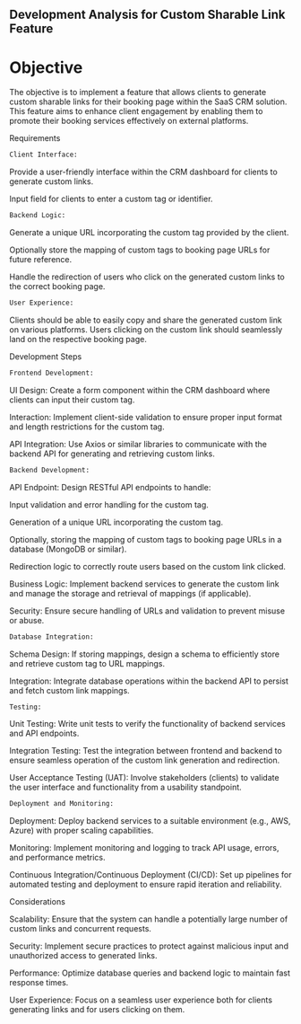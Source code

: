 ## Development Analysis for Custom Sharable Link Feature

# Objective

The objective is to implement a feature that allows clients to generate custom sharable links for their booking page within the SaaS CRM solution. This feature aims to enhance client engagement by enabling them to promote their booking services effectively on external platforms.

Requirements
```sh
Client Interface:
```

Provide a user-friendly interface within the CRM dashboard for clients to generate custom links.

Input field for clients to enter a custom tag or identifier.

```sh
Backend Logic:
```

Generate a unique URL incorporating the custom tag provided by the client.

Optionally store the mapping of custom tags to booking page URLs for future reference.

Handle the redirection of users who click on the generated custom links to the correct booking page.

```sh
User Experience:
```

Clients should be able to easily copy and share the generated custom link on various platforms.
Users clicking on the custom link should seamlessly land on the respective booking page.

Development Steps

```sh
Frontend Development:
```

UI Design: Create a form component within the CRM dashboard where clients can input their custom tag.

Interaction: Implement client-side validation to ensure proper input format and length restrictions for the custom tag.

API Integration: Use Axios or similar libraries to communicate with the backend API for generating and retrieving custom links.

```sh
Backend Development:
```

API Endpoint: Design RESTful API endpoints to handle:

Input validation and error handling for the custom tag.

Generation of a unique URL incorporating the custom tag.

Optionally, storing the mapping of custom tags to booking page URLs in a database (MongoDB or similar).

Redirection logic to correctly route users based on the custom link clicked.

Business Logic: Implement backend services to generate the custom link and manage the storage and retrieval of mappings (if applicable).

Security: Ensure secure handling of URLs and validation to prevent misuse or abuse.

```sh
Database Integration:
```

Schema Design: If storing mappings, design a schema to efficiently store and retrieve custom tag to URL mappings.

Integration: Integrate database operations within the backend API to persist and fetch custom link mappings.

```sh
Testing:
```

Unit Testing: Write unit tests to verify the functionality of backend services and API endpoints.

Integration Testing: Test the integration between frontend and backend to ensure seamless operation of the custom link generation and redirection.

User Acceptance Testing (UAT): Involve stakeholders (clients) to validate the user interface and functionality from a usability standpoint.

```sh
Deployment and Monitoring:
```

Deployment: Deploy backend services to a suitable environment (e.g., AWS, Azure) with proper scaling capabilities.

Monitoring: Implement monitoring and logging to track API usage, errors, and performance metrics.

Continuous Integration/Continuous Deployment (CI/CD): Set up pipelines for automated testing and deployment to ensure rapid iteration and reliability.

Considerations

Scalability: Ensure that the system can handle a potentially large number of custom links and concurrent requests.

Security: Implement secure practices to protect against malicious input and unauthorized access to generated links.

Performance: Optimize database queries and backend logic to maintain fast response times.

User Experience: Focus on a seamless user experience both for clients generating links and for users clicking on them.
